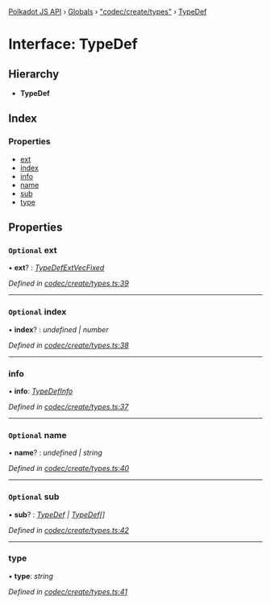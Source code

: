 [Polkadot JS API](../README.md) › [Globals](../globals.md) › ["codec/create/types"](../modules/_codec_create_types_.md) › [TypeDef](_codec_create_types_.typedef.md)

# Interface: TypeDef

## Hierarchy

* **TypeDef**

## Index

### Properties

* [ext](_codec_create_types_.typedef.md#optional-ext)
* [index](_codec_create_types_.typedef.md#optional-index)
* [info](_codec_create_types_.typedef.md#info)
* [name](_codec_create_types_.typedef.md#optional-name)
* [sub](_codec_create_types_.typedef.md#optional-sub)
* [type](_codec_create_types_.typedef.md#type)

## Properties

### `Optional` ext

• **ext**? : *[TypeDefExtVecFixed](_codec_create_types_.typedefextvecfixed.md)*

*Defined in [codec/create/types.ts:39](https://github.com/polkadot-js/api/blob/2accd13/packages/types/src/codec/create/types.ts#L39)*

___

### `Optional` index

• **index**? : *undefined | number*

*Defined in [codec/create/types.ts:38](https://github.com/polkadot-js/api/blob/2accd13/packages/types/src/codec/create/types.ts#L38)*

___

###  info

• **info**: *[TypeDefInfo](../enums/_codec_create_types_.typedefinfo.md)*

*Defined in [codec/create/types.ts:37](https://github.com/polkadot-js/api/blob/2accd13/packages/types/src/codec/create/types.ts#L37)*

___

### `Optional` name

• **name**? : *undefined | string*

*Defined in [codec/create/types.ts:40](https://github.com/polkadot-js/api/blob/2accd13/packages/types/src/codec/create/types.ts#L40)*

___

### `Optional` sub

• **sub**? : *[TypeDef](_codec_create_types_.typedef.md) | [TypeDef](_codec_create_types_.typedef.md)[]*

*Defined in [codec/create/types.ts:42](https://github.com/polkadot-js/api/blob/2accd13/packages/types/src/codec/create/types.ts#L42)*

___

###  type

• **type**: *string*

*Defined in [codec/create/types.ts:41](https://github.com/polkadot-js/api/blob/2accd13/packages/types/src/codec/create/types.ts#L41)*
